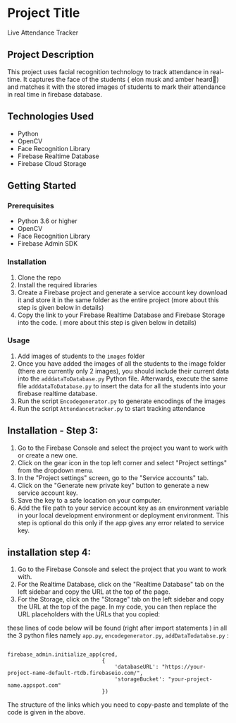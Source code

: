 # Project Title

Live Attendance Tracker

## Project Description

This project uses facial recognition technology to track attendance in real-time. It captures the face of the students ( elon musk and amber heard🤣) and matches it with the stored images of students to mark their attendance in real time in firebase database.

## Technologies Used

- Python
- OpenCV
- Face Recognition Library
- Firebase Realtime Database
- Firebase Cloud Storage

## Getting Started

### Prerequisites

- Python 3.6 or higher
- OpenCV
- Face Recognition Library
- Firebase Admin SDK

### Installation

1. Clone the repo
2. Install the required libraries
3. Create a Firebase project and generate a service account key download it and store it in the same folder as the entire project (more about this step is given below in details)
4. Copy the link to your Firebase Realtime Database and Firebase Storage into the code. ( more about this step is given below in details)

### Usage

1. Add images of students  to the `images` folder
2. Once you have added the images of all the students to the image folder (there are currently only 2 images), you should include their current data into the `adddataToDatabase.py` Python file. Afterwards, execute the same file `adddataToDatabase.py` to insert the data for all the students into your firebase realtime database.
2. Run the script `Encodegenerator.py` to generate encodings of the images
3. Run the script `Attendancetracker.py` to start tracking attendance





## Installation - Step 3:
1. Go to the Firebase Console and select the project you want to work with or create a new one.
2. Click on the gear icon in the top left corner and select "Project settings" from the dropdown menu.
3. In the "Project settings" screen, go to the "Service accounts" tab.
4. Click on the "Generate new private key" button to generate a new service account key.
5. Save the key to a safe location on your computer.
6. Add the file path to your service account key as an environment variable in your local development environment or deployment environment. This step is optional
do this only if the app gives any error related to service key.


## installation step 4:

1. Go to the Firebase Console and select the project that you want to work with.
2. For the Realtime Database, click on the "Realtime Database" tab on the left sidebar and copy the URL at the top of the page.
3. For the Storage, click on the "Storage" tab on the left sidebar and copy the URL at the top of the page.
In my code, you can then replace the URL placeholders with the URLs that you copied:

these lines of code below will be found (right after import statements ) in all the 3 python files namely `app.py`, `encodegenerator.py`, `addDataTodatabse.py` :

```cred = credentials.Certificate("serviceAccountKey.json")

firebase_admin.initialize_app(cred,
                              {
                                  'databaseURL': "https://your-project-name-default-rtdb.firebaseio.com/",
                                  'storageBucket': "your-project-name.appspot.com"
                              })
```
                              
The structure of the links which you need to copy-paste and template of the code is given in the above.
